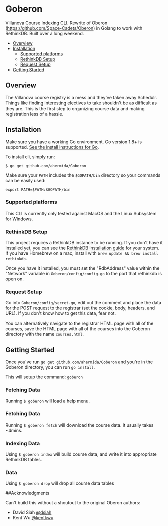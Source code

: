 # Goberon
Villanova Course Indexing CLI. Rewrite of Oberon (https://github.com/Space-Cadets/Oberon) in Golang to work with RethinkDB. Built over a long weekend.

<!-- toc -->

- [Overview](#overview)
- [Installation](#installation)
  * [Supported platforms](#supported-platforms)
  * [RethinkDB Setup](#request-setup)
  * [Request Setup](#request-setup)
- [Getting Started](#getting-started)

<!-- tocstop -->


## Overview

The Villanova course registry is a mess and they've taken away Schedulr. Things like
finding interesting electives to take shouldn't be as difficult as they are.
This is the first step to organizing course data and making registration less of a
hassle.

## Installation

Make sure you have a working Go environment.  Go version 1.8+ is supported.  [See
the install instructions for Go](http://golang.org/doc/install.html).

To install cli, simply run:
```
$ go get github.com/ahermida/Goberon
```

Make sure your `PATH` includes the `$GOPATH/bin` directory so your commands can
be easily used:
```
export PATH=$PATH:$GOPATH/bin
```

### Supported platforms

This CLI is currently only tested against MacOS and the Linux Subsystem for Windows.

### RethinkDB Setup

This project requires a RethinkDB instance to be running. If you don't have it
installed yet, you can see the [RethinkDB installation guide](https://rethinkdb.com/docs/install/)
for your system. If you have Homebrew on a mac, install with `brew update && brew install rethinkdb`.

Once you have it installed, you must set the "RdbAddress" value within
the "Network" variable in `Goberon/config/config.go` to the port that rethinkdb is
open on.

### Request Setup

Go into `Goberon/config/secret.go`, edit out the comment and place the data for the
POST request to the registrar (set the cookie, body, headers, and URL). If you
don't know how to get this data, fear not.

You can alternatively navigate to the registrar HTML page with all of the courses, save
the HTML page with all of the courses into the Goberon directory with the name `courses.html`.

## Getting Started

Once you've run `go get github.com/ahermida/Goberon` and you're in the Goberon
directory, you can run `go install`.

This will setup the command: `goberon`

### Fetching Data

Running `$ goberon` will load a help menu.

### Fetching Data

Running `$ goberon fetch` will download the course data. It usually takes ~4mins.

### Indexing Data

Using `$ goberon index` will build course data, and write it into appropriate
RethinkDB tables.

###  Data

Using `$ goberon drop` will drop all course data tables

##Acknowledgments

Can't build this without a shoutout to the original Oberon authors:
* David Siah [@dsiah](https://github.com/dsiah)
* Kent Wu [@kentkwu](https://github.com/kentkwu)

